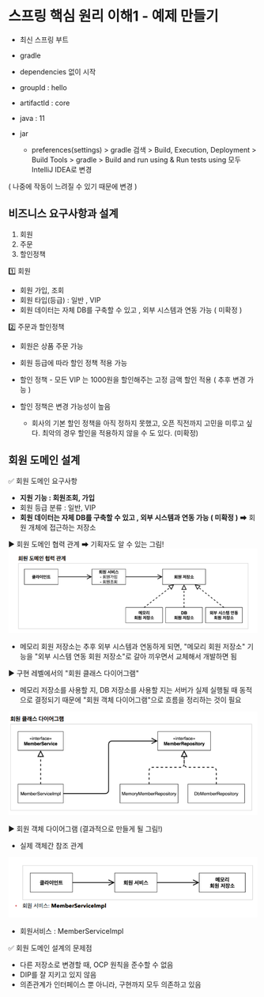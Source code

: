 ﻿# 스프링 핵심 원리 이해1 - 예제 만들기

- 최신 스프링 부트
- gradle
- dependencies 없이 시작
- groupId : hello
- artifactId : core
- java : 11
- jar

	- preferences(settings) > gradle 검색 > Build, Execution, Deployment > Build Tools > gradle > Build and run using & Run tests using 모두 IntelliJ IDEA로 변경

( 나중에 작동이 느려질 수 있기 때문에 변경 )

## 비즈니스 요구사항과 설계

1. 회원
2. 주문
3. 할인정책

1️⃣ 회원

- 회원 가입, 조회
- 회원 타입(등급) : 일반 , VIP
- 회원 데이터는 자체 DB를 구축할 수 있고 , 외부 시스템과 연동 가능 ( 미확정 )

2️⃣ 주문과 할인정책

- 회원은 상품 주문 가능
- 회원 등급에 따라 할인 정책 적용 가능
- 할인 정책 - 모든 VIP 는 1000원을 할인해주는 고정 금액 할인 적용 ( 추후 변경 가능 )
- 할인 정책은 변경 가능성이 높음
	
	- 회사의 기본 할인 정책을 아직 정하지 못했고, 오픈 직전까지 고민을 미루고 싶다. 최악의 경우 할인을 적용하지 않을 수 도 있다. (미확정)

## 회원 도메인 설계

✅ 회원 도메인 요구사항

- **지원 기능 : 회원조회, 가입**
- 회원 등급 분류 : 일반, VIP
- **회원 데이터는 자체 DB를 구축할 수 있고 , 외부 시스템과 연동 가능 ( 미확정 )** ➡ 회원 개체에 접근하는 저장소

▶ 회원 도메인 협력 관계 ➡ 기획자도 알 수 있는 그림!
![](https://github.com/hy6219/spring_deeper/blob/main/spring_core_principal/basics/summary/ch08/%ED%9A%8C%EC%9B%90%EB%8F%84%EB%A9%94%EC%9D%B8%ED%98%91%EB%A0%A5%EA%B4%80%EA%B3%84.PNG?raw=true)

- 메모리 회원 저장소는 추후 외부 시스템과 연동하게 되면, "메모리 회원 저장소" 기능을 "외부 시스템 연동 회원 저장소"로 갈아 끼우면서 교체해서 개발하면 됨

▶ 구현 레벨에서의 "회원 클래스 다이어그램"

- 메모리 저장소를 사용할 지, DB 저장소를 사용할 지는 서버가 실제 실행될 때 동적으로 결정되기 때문에 "회원 객체 다이어그램"으로 흐름을 정리하는 것이 필요

![](https://github.com/hy6219/spring_deeper/blob/main/spring_core_principal/basics/summary/ch08/%ED%9A%8C%EC%9B%90%ED%81%B4%EB%9E%98%EC%8A%A4%EB%8B%A4%EC%9D%B4%EC%96%B4%EA%B7%B8%EB%9E%A8.PNG?raw=true)

▶ 회원 객체 다이어그램
(결과적으로 만들게 될 그림!)

- 실제 객체간 참조 관계

![](https://github.com/hy6219/spring_deeper/blob/main/spring_core_principal/basics/summary/ch08/%ED%9A%8C%EC%9B%90%EA%B0%9D%EC%B2%B4%EB%8B%A4%EC%9D%B4%EC%96%B4%EA%B7%B8%EB%9E%A8.PNG?raw=true)

- 회원서비스  : MemberServiceImpl

✅ 회원 도메인 설계의 문제점

- 다른 저장소로 변경할 때, OCP 원칙을 준수할 수 없음
- DIP를 잘 지키고 있지 않음
- 의존관계가 인터페이스 뿐 아니라, 구현까지 모두 의존하고 있음


